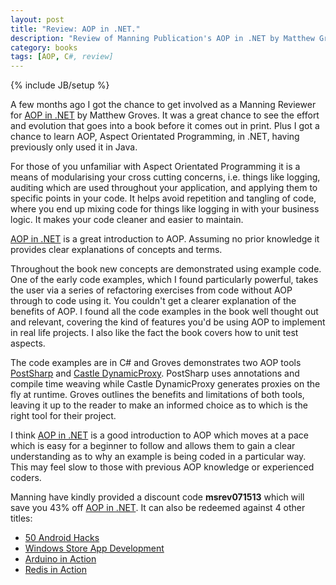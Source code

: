 ```yaml
---
layout: post
title: "Review: AOP in .NET."
description: "Review of Manning Publication's AOP in .NET by Matthew Groves"
category: books
tags: [AOP, C#, review]
---
```

{% include JB/setup %}

A few months ago I got the chance to get involved as a Manning Reviewer for [AOP in .NET](http://www.manning.com/groves/) by Matthew Groves. It was a great chance to see the effort and evolution that goes into a book before it comes out in print. Plus I got a chance to learn AOP, Aspect Orientated Programming, in .NET, having previously only used it in Java.

For those of you unfamiliar with Aspect Orientated Programming it is a means of modularising your cross cutting concerns, i.e. things like logging, auditing which are used throughout your application, and applying them to specific points in your code. It helps avoid repetition and tangling of code, where you end up mixing code for things like logging in with your business logic. It makes your code cleaner and easier to maintain.

[AOP in .NET](http://www.manning.com/groves/) is a great introduction to AOP. Assuming no prior knowledge it provides clear explanations of concepts and terms. 

Throughout the book new concepts are demonstrated using example code. One of the early code examples, which I found particularly powerful, takes the user via a series of refactoring exercises from code without AOP through to code using it. You couldn't get a clearer explanation of the benefits of AOP. I found all the code examples in the book well thought out and relevant, covering the kind of features you'd be using AOP to implement in real life projects. I also like the fact the book covers how to unit test aspects.

The code examples are in C# and Groves demonstrates two AOP tools [PostSharp](http://www.postsharp.net/) and [Castle DynamicProxy](http://www.castleproject.org/projects/dynamicproxy/). PostSharp uses annotations and compile time weaving while Castle DynamicProxy generates proxies on the fly at runtime. Groves outlines the benefits and limitations of both tools, leaving it up to the reader to make an informed choice as to which is the right tool for their project.

I think [AOP in .NET](http://www.manning.com/groves/) is a good introduction to AOP which moves at a pace which is easy for a beginner to follow and allows them to gain a clear understanding as to why an example is being coded in a particular way. This may feel slow to those with previous AOP knowledge or experienced coders.

Manning have kindly provided a discount code **msrev071513** which will save you 43% off [AOP in .NET](http://www.manning.com/groves/). It can also be redeemed against 4 other titles:

- [50 Android Hacks](http://www.manning.com/sessa/)
- [Windows Store App Development](http://www.manning.com/pbrown3/)
- [Arduino in Action](http://www.manning.com/mevans/)
- [Redis in Action](http://www.manning.com/carlson/)
